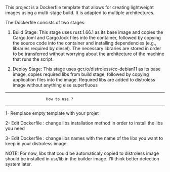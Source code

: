 This project is a Dockerfile template that allows for creating lightweight images using a multi-stage build. It is adapted to multiple architectures. 

The Dockerfile consists of two stages: 

1. Build Stage: This stage uses rust:1.66.1 as its base image and copies the Cargo.toml and Cargo.lock files into the container, followed by copying the source code into the container and installing dependencies (e.g., libraries required by diesel). The necessary libraries are stored in order to be transferred without worrying about the architecture of the machine that runs the script. 

2. Deploy Stage: This stage uses gcr.io/distroless/cc-debian11 as its base image, copies required libs from build stage, followed by copying application files into the image. Required libs are added to distroless image without anything else superfluous


---------------------------------------------------------
                      How to use ?
---------------------------------------------------------

1- Remplace empty template with your projet

2- Edit Dockerfile : change libs installation method in order to install the libs you need

3- Edit Dockerfile : change libs names with the name of the libs you want to keep in your distroless image.

NOTE: For now, libs that could be automaticaly copied to distroless image should be installed in usr/lib in the builder image. I'll think better detection system later. 
